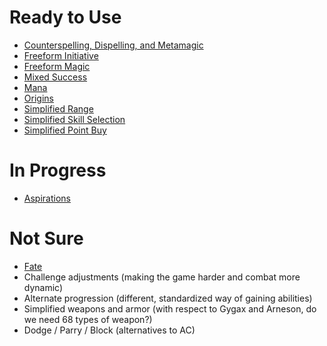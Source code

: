 # Ready to Use
+ [Counterspelling, Dispelling, and Metamagic](</5e/House Rules/Counterspelling, Dispelling, and Metamagic.md>)
+ [Freeform Initiative](</5e/House Rules/Freeform Initiative.md>)
+ [Freeform Magic](</5e/House Rules/Freeform Magic.md>)
+ [Mixed Success](</5e/House Rules/Mixed Success.md>)
+ [Mana](</5e/House Rules/Mana.md>)
+ [Origins](</5e/House Rules/Origins.md>)
+ [Simplified Range](</5e/House Rules/Simplified Range.md>)
+ [Simplified Skill Selection](</5e/House Rules/Simplified Skill Selection.md>)
+ [Simplified Point Buy](</5e/House Rules/Simplified Point Buy.md>)


# In Progress
+ [Aspirations](</5e/House Rules/Aspirations.md>)


# Not Sure
+ [Fate](Fate)
+ Challenge adjustments (making the game harder and combat more dynamic)
+ Alternate progression (different, standardized way of gaining abilities)
+ Simplified weapons and armor (with respect to Gygax and Arneson, do we need 68 types of weapon?)
+ Dodge / Parry / Block (alternatives to AC)
